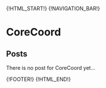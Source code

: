 {!HTML_START!}
{!NAVIGATION_BAR!}

# CoreCoord 

## Posts

There is no post for CoreCoord yet...

{!FOOTER!}
{!HTML_END!}
